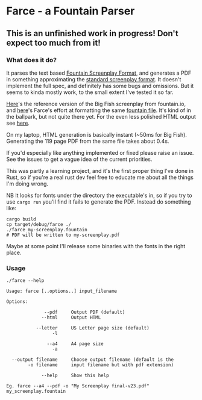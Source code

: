 # Farce - a Fountain Parser

## This is an unfinished work in progress! Don't expect too much from it!

### What does it do?

It parses the text based [Fountain Screenplay Format](https://fountain.io/), and generates a PDF in something approximating the [standard screenplay format](https://www.nfi.edu/screenplay-format/). It doesn't implement the full spec, and definitely has some bugs and omissions. But it seems to kinda mostly work, to the small extent I've tested it so far.

[Here](https://fountain.io/_downloads/Big%20Fish.pdf)'s the reference version of the Big Fish screenplay from fountain.io, and [here](./samples/Big-Fish.pdf)'s Farce's effort at formatting the same [fountain file](https://fountain.io/_downloads/Big-Fish.fountain). It's kind of in the ballpark, but not quite there yet. For the even less polished HTML output see [here](./samples/Big-Fish.html).

On my laptop, HTML generation is basically instant (~50ms for Big Fish). Generating the 119 page PDF from the same file takes about 0.4s.

If you'd especially like anything implemented or fixed please raise an issue. See the issues to get a vague idea of the current priorities.

This was partly a learning project, and it's the first proper thing I've done in Rust, so if you're a real rust dev feel free to educate me about all the things I'm doing wrong.

NB It looks for fonts under the directory the executable's in, so if you try to use `cargo run` you'll find it fails to generate the PDF. Instead do something like:

    cargo build
    cp target/debug/farce ./
    ./farce my-screenplay.fountain
    # PDF will be written to my-screenplay.pdf

Maybe at some point I'll release some binaries with the fonts in the right place.

### Usage

    ./farce --help
    
    Usage: farce [..options..] input_filename
    
    Options:
    
                  --pdf     Output PDF (default)
                 --html     Output HTML
    
               --letter     US Letter page size (default)
                     -l
    
                   --a4     A4 page size
                     -a
    
      --output filename     Choose output filename (default is the
            -o filename     input filename but with pdf extension)
    
                 --help     Show this help
    
    Eg. farce --a4 --pdf -o "My Screenplay final-v23.pdf" my_screenplay.fountain
